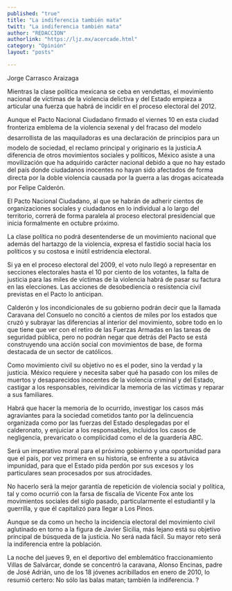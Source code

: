 ```yaml
---
published: "true"
title: "La indiferencia también mata"
twitt: "La indiferencia también mata"
author: "REDACCION"
authorlink: "https://ljz.mx/acercade.html"
category: "Opinión"
layout: "posts"

---
```



  Jorge Carrasco Araizaga



  Mientras la clase política mexicana se ceba en vendettas, el movimiento nacional de víctimas de la violencia delictiva y del Estado empieza a articular una fuerza que habrá de incidir en el proceso electoral del 2012.



Aunque el Pacto Nacional Ciudadano firmado el viernes 10 en esta ciudad fronteriza emblema de la violencia sexenal y del fracaso del modelo desarrollista de las maquiladoras es una declaración de principios para un modelo de sociedad, el reclamo principal y originario es la justicia.A diferencia de otros movimientos sociales y políticos, México asiste a una movilización que ha adquirido carácter nacional debido a que no hay estado del país donde ciudadanos inocentes no hayan sido afectados de forma directa por la doble violencia causada por la guerra a las drogas acicateada por Felipe Calderón.  

  El Pacto Nacional Ciudadano, al que se habrán de adherir cientos de organizaciones sociales y ciudadanos en lo individual a lo largo del territorio, correrá de forma paralela al proceso electoral presidencial que inicia formalmente en octubre próximo.



  La clase política no podrá desentenderse de un movimiento nacional que además del hartazgo de la violencia, expresa el fastidio social hacia los políticos y su costosa e inútil estridencia electoral.



  Si ya en el proceso electoral del 2009, el voto nulo llegó a representar en secciones electorales hasta el 10 por ciento de los votantes, la falta de justicia para las miles de víctimas de la violencia habrá de pasar su factura en las elecciones. Las acciones de desobediencia o resistencia civil previstas en el Pacto lo anticipan.



  Calderón y los incondicionales de su gobierno podrán decir que la llamada Caravana del Consuelo no concitó a cientos de miles por los estados que cruzó y subrayar las diferencias al interior del movimiento, sobre todo en lo que tiene que ver con el retiro de las Fuerzas Armadas en las tareas de seguridad pública, pero no podrán negar que detrás del Pacto se está construyendo una acción social con movimientos de base, de forma destacada de un sector de católicos.



  Como movimiento civil su objetivo no es el poder, sino la verdad y la justicia. México requiere y necesita saber qué ha pasado con los miles de muertos y desaparecidos inocentes de la violencia criminal y del Estado, castigar a los responsables, reivindicar la memoria de las víctimas y reparar a sus familiares.



  Habrá que hacer la memoria de lo ocurrido, investigar los casos más agraviantes para la sociedad cometidos tanto por la delincuencia organizada como por las fuerzas del Estado desplegadas por el calderonato, y enjuiciar a los responsables, incluidos los casos de negligencia, prevaricato o complicidad como el de la guardería ABC.



  Será un imperativo moral para el próximo gobierno y una oportunidad para que el país, por vez primera en su historia, se enfrente a su atávica impunidad, para que el Estado pida perdón por sus excesos y los particulares sean procesados por sus atrocidades.



  No hacerlo será la mejor garantía de repetición de violencia social y política, tal y como ocurrió con la farsa de fiscalía de Vicente Fox ante los movimientos sociales del siglo pasado, particularmente el estudiantil y la guerrilla, y que él capitalizó para llegar a Los Pinos.



  Aunque se da como un hecho la incidencia electoral del movimiento civil aglutinado en torno a la figura de Javier Sicilia, más lejano está su objetivo principal de búsqueda de la justicia. No será nada fácil. Su mayor reto será la indiferencia entre la población.



  La noche del jueves 9, en el deportivo del emblemático fraccionamiento Villas de Salvárcar, donde se concentró la caravana, Alonso Encinas, padre de José Adrián, uno de los 18 jóvenes acribillados en enero de 2010, lo resumió certero: No sólo las balas matan; también la indiferencia. ?

